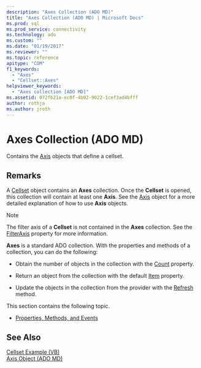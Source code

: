 ```yaml
---
description: "Axes Collection (ADO MD)"
title: "Axes Collection (ADO MD) | Microsoft Docs"
ms.prod: sql
ms.prod_service: connectivity
ms.technology: ado
ms.custom: ""
ms.date: "01/19/2017"
ms.reviewer: ""
ms.topic: reference
apitype: "COM"
f1_keywords: 
  - "Axes"
  - "Cellset::Axes"
helpviewer_keywords: 
  - "Axes collection [ADO MD]"
ms.assetid: 072fb21a-ec0f-4b02-9022-1cef3ad4bfff
author: rothja
ms.author: jroth
---
```

# Axes Collection (ADO MD)
Contains the [Axis](./axis-object-ado-md.md) objects that define a cellset.  
  
## Remarks  
 A [Cellset](./cellset-object-ado-md.md) object contains an **Axes** collection. Once the **Cellset** is opened, this collection will contain at least one **Axis**. See the [Axis](./axis-object-ado-md.md) object for a more detailed explanation of how to use **Axis** objects.  
  
> [!NOTE]
>  The filter axis of a **Cellset** is not contained in the **Axes** collection. See the [FilterAxis](./filteraxis-property-ado-md.md) property for more information.  
  
 **Axes** is a standard ADO collection. With the properties and methods of a collection, you can do the following:  
  
-   Obtain the number of objects in the collection with the [Count](../ado-api/count-property-ado.md) property.  
  
-   Return an object from the collection with the default [Item](../ado-api/item-property-ado.md) property.  
  
-   Update the objects in the collection from the provider with the [Refresh](../ado-api/refresh-method-ado.md) method.  
  
 This section contains the following topic.  
  
-   [Properties, Methods, and Events](./axes-collection-properties-methods-and-events.md)  
  
## See Also  
 [Cellset Example (VB)](./cellset-example-vb.md)   
 [Axis Object (ADO MD)](./axis-object-ado-md.md)